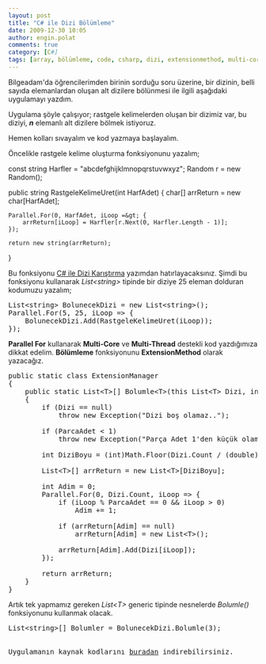 ```yaml
---
layout: post
title: "C# ile Dizi Bölümleme"
date: 2009-12-30 10:05
author: engin.polat
comments: true
category: [C#]
tags: [array, bölümleme, code, csharp, dizi, extensionmethod, multi-core, multi-thread, parallel, source, split]
---
```

Bilgeadam'da öğrencilerimden birinin sorduğu soru üzerine, bir dizinin, belli sayıda elemanlardan oluşan alt dizilere bölünmesi ile ilgili aşağıdaki uygulamayı yazdım.

Uygulama şöyle çalışıyor; rastgele kelimelerden oluşan bir dizimiz var, bu diziyi, ***n*** elemanlı alt dizilere bölmek istiyoruz.

Hemen kolları sıvayalım ve kod yazmaya başlayalım.

Öncelikle rastgele kelime oluşturma fonksiyonunu yazalım;



const string Harfler = "abcdefghijklmnopqrstuvwxyz";
Random r = new Random();

public string RastgeleKelimeUret(int HarfAdet)
{
    char[] arrReturn = new char[HarfAdet];

    Parallel.For(0, HarfAdet, iLoop =&gt; {
        arrReturn[iLoop] = Harfler[r.Next(0, Harfler.Length - 1)];
    });

    return new string(arrReturn);
}</pre>

Bu fonksiyonu <a title="enginpolat.com: Shuffle List" href="/csharp-ile-dizi-karistirma/" target="_self">C# ile Dizi Karıştırma</a> yazımdan hatırlayacaksınız. Şimdi bu fonksiyonu kullanarak *List&lt;string&gt;* tipinde bir diziye 25 eleman dolduran kodumuzu yazalım;

<pre class="brush:csharp">List&lt;string&gt; BolunecekDizi = new List&lt;string&gt;();
Parallel.For(5, 25, iLoop =&gt; {
    BolunecekDizi.Add(RastgeleKelimeUret(iLoop));
});</pre>

**Parallel For** kullanarak **Multi-Core** ve **Multi-Thread** destekli kod yazdığımıza dikkat edelim. **Bölümleme** fonksiyonunu **ExtensionMethod** olarak yazacağız.

<pre class="brush:csharp">public static class ExtensionManager
{
    public static List&lt;T&gt;[] Bolumle&lt;T&gt;(this List&lt;T&gt; Dizi, int ParcaAdet)
    {
        if (Dizi == null)
            throw new Exception("Dizi boş olamaz..");

        if (ParcaAdet &lt; 1)
            throw new Exception("Parça Adet 1'den küçük olamaz..");

        int DiziBoyu = (int)Math.Floor(Dizi.Count / (double)ParcaAdet) + 1;

        List&lt;T&gt;[] arrReturn = new List&lt;T&gt;[DiziBoyu];

        int Adim = 0;
        Parallel.For(0, Dizi.Count, iLoop =&gt; {
            if (iLoop % ParcaAdet == 0 &amp;&amp; iLoop &gt; 0)
                Adim += 1;

            if (arrReturn[Adim] == null)
                arrReturn[Adim] = new List&lt;T&gt;();

            arrReturn[Adim].Add(Dizi[iLoop]);
        });

        return arrReturn;
    }
}</pre>

Artık tek yapmamız gereken *List&lt;T&gt;* generic tipinde nesnelerde *Bolumle()* fonksiyonunu kullanmak olacak.

<pre class="brush:csharp">List&lt;string&gt;[] Bolumler = BolunecekDizi.Bolumle(3);


Uygulamanın kaynak kodlarını <a title="enginpolat.com: Dizi Bölümleme" href="/assets/uploads/2009/12/DiziBolumleme.rar" target="_blank">buradan</a> indirebilirsiniz.

